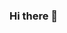 ### Hi there 👋

<!--
**Spongly/Spongly** is a ✨ _special_ ✨ repository because its `README.md` (this file) appears on your GitHub profile.

Here are some ideas to get you started:

- 🌱 I’m currently learning Python.
- 📫 How to reach me: Spongly#7257
- 😄 Pronouns: he/him
- ⚡ Fun fact: you just read this for no reason.
-->

